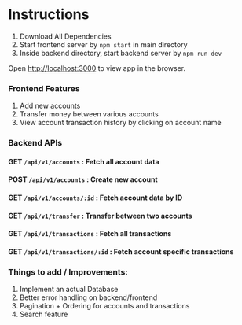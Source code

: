 # Instructions


1. Download All Dependencies
2. Start frontend server by `npm start` in main directory
3. Inside backend directory, start backend server by `npm run dev`


Open [http://localhost:3000](http://localhost:3000) to view app in the browser.


### Frontend Features

1. Add new accounts
2. Transfer money between various accounts
3. View account transaction history by clicking on account name

### Backend APIs

#### GET `/api/v1/accounts` : Fetch all account data
#### POST `/api/v1/accounts` : Create new account
#### GET `/api/v1/accounts/:id` : Fetch account data by ID
#### GET `/api/v1/transfer` : Transfer between two accounts
#### GET `/api/v1/transactions` : Fetch all transactions
#### GET `/api/v1/transactions/:id` : Fetch account specific transactions


### Things to add / Improvements:
1. Implement an actual Database 
2. Better error handling on backend/frontend
3. Pagination + Ordering for accounts and transactions
4. Search feature




